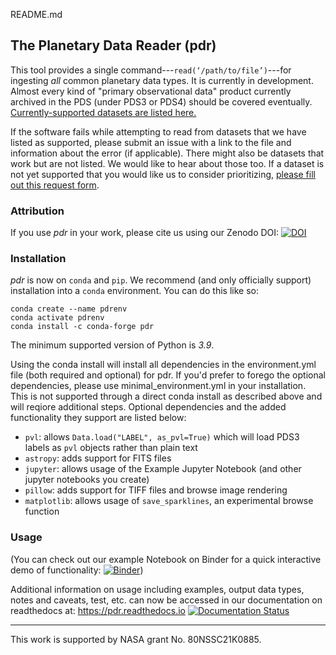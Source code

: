 README.md
## The Planetary Data Reader (pdr)

This tool provides a single command---`read(‘/path/to/file’)`---for ingesting
_all_ common planetary data types. It is currently in development. Almost every kind
of "primary observational data" product currently archived in the PDS
(under PDS3 or PDS4) should be covered eventually. [Currently-supported datasets are listed here.](docs/supported_datasets.md) 

If the software fails while attempting to read from datasets that we have listed as supported, please submit an issue with a link to the file and information about the error (if applicable). There might also be datasets that work but are not listed. We would like to hear about those too. If a dataset is not yet supported that you would like us to consider prioritizing, [please fill out this request form](https://docs.google.com/forms/d/1JHyMDzC9LlXY4MOMcHqV5fbseSB096_PsLshAMqMWBw/viewform).

### Attribution
If you use _pdr_ in your work, please cite us using our Zenodo DOI: [![DOI](https://zenodo.org/badge/266449940.svg)](https://zenodo.org/badge/latestdoi/266449940)

### Installation
_pdr_ is now on `conda` and `pip`. We recommend (and only officially support) installation into a `conda` environment.
You can do this like so: 

```
conda create --name pdrenv
conda activate pdrenv
conda install -c conda-forge pdr
```
The minimum supported version of Python is _3.9_.

Using the conda install will install all dependencies in the environment.yml 
file (both required and optional) for pdr. If you'd prefer to forego the 
optional dependencies, please use minimal_environment.yml in your 
installation. This is not supported through a direct conda install as 
described above and will reqiore additional steps. Optional dependencies 
and the added functionality they support are listed below:

  - `pvl`: allows `Data.load("LABEL", as_pvl=True)` which will load PDS3 labels as `pvl` objects rather than plain text
  - `astropy`: adds support for FITS files
  - `jupyter`: allows usage of the Example Jupyter Notebook (and other jupyter notebooks you create)
  - `pillow`: adds support for TIFF files and browse image rendering
  - `matplotlib`: allows usage of `save_sparklines`, an experimental browse function

### Usage

(You can check out our example Notebook on Binder for a 
quick interactive demo of functionality: 
[![Binder](https://mybinder.org/badge_logo.svg)](https://mybinder.org/v2/gh/millionconcepts/pdr/main))

Additional information on usage including examples, output data types, notes and caveats, test, etc. 
can now be accessed in our documentation on readthedocs at: https://pdr.readthedocs.io [![Documentation Status](https://readthedocs.org/projects/pdr/badge/?version=latest)](https://pdr.readthedocs.io/en/latest/?badge=latest)

---
This work is supported by NASA grant No. 80NSSC21K0885.
